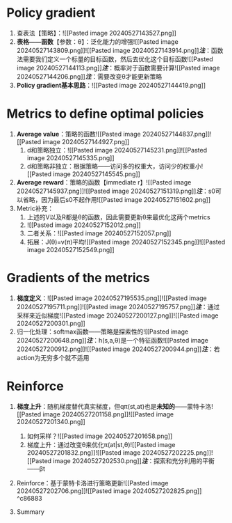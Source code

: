 # Policy gradient
1. 查表法【策略】：![[Pasted image 20240527143527.png]]
2. **表格——函数**【参数：θ】：泛化能力的增强![[Pasted image 20240527143809.png]]![[Pasted image 20240527143914.png]]***注***：函数法需要我们定义一个标量的目标函数，然后去优化这个目标函数![[Pasted image 20240527144113.png]]***注***：概率对于函数需要计算![[Pasted image 20240527144206.png]]***注***：需要改变θ才能更新策略
3. **Policy gradient基本思路**：![[Pasted image 20240527144419.png]]

# Metrics to define optimal policies
1. **Average value**：策略的函数![[Pasted image 20240527144837.png]]![[Pasted image 20240527144927.png]]
	1. d和策略独立：![[Pasted image 20240527145231.png]]![[Pasted image 20240527145335.png]]
	2. d和策略非独立：根据策略——访问多的权重大，访问少的权重小![[Pasted image 20240527145545.png]]
2. **Average reward**：策略的函数【immediate r】![[Pasted image 20240527145937.png]]![[Pasted image 20240527151319.png]]***注***：s0可以省略，因为最后s0不起作用![[Pasted image 20240527151602.png]]
3. Metric补充：
	1. 上述的V以及R都是θ的函数，因此需要更新θ来最优化这两个metrics
	2. ![[Pasted image 20240527152012.png]]
	3. 二者关系：![[Pasted image 20240527152057.png]]
	4. 拓展：J(θ)=v(π)平均![[Pasted image 20240527152345.png]]![[Pasted image 20240527152549.png]]

# Gradients of the metrics
1. **梯度定义**：![[Pasted image 20240527195535.png]]![[Pasted image 20240527195711.png]]![[Pasted image 20240527195757.png]]***注***：通过采样来近似梯度![[Pasted image 20240527200127.png]]![[Pasted image 20240527200301.png]]
2. 归一化处理：softmax函数——策略是探索性的![[Pasted image 20240527200648.png]]***注***：h(s,a,θ)是一个特征函数![[Pasted image 20240527200912.png]]![[Pasted image 20240527200944.png]]***注***：若action为无穷多个就不适用

# Reinforce
1. **梯度上升**：随机梯度替代真实梯度，但qπ(st,at)也是**未知的**——蒙特卡洛![[Pasted image 20240527201158.png]]![[Pasted image 20240527201340.png]]
	1. 如何采样？![[Pasted image 20240527201658.png]]
	2. 梯度上升：通过改变θ来优化π(at|st,θ)![[Pasted image 20240527201832.png]]![[Pasted image 20240527202225.png]]![[Pasted image 20240527202530.png]]***注***：探索和充分利用的平衡——βt

2. Reinforce：基于蒙特卡洛进行策略更新![[Pasted image 20240527202706.png]]![[Pasted image 20240527202825.png]] ^c86883
3. Summary